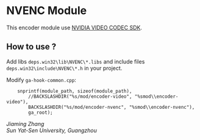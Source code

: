 # NVENC Module
This encoder module use [NVIDIA VIDEO CODEC SDK][1].  

## How to use ?
Add libs `deps.win32\lib\NVENC\*.libs` and include files `deps.win32\include\NVENC\*.h` in your project.  

Modify `ga-hook-common.cpp`:
```
	snprintf(module_path, sizeof(module_path),
		//BACKSLASHDIR("%s/mod/encoder-video", "%smod\\encoder-video"),
		BACKSLASHDIR("%s/mod/encoder-nvenc", "%smod\\encoder-nvenc"),
		ga_root);
```

*Jiaming Zhang*  
*Sun Yat-Sen University, Guangzhou*


  [1]: https://developer.nvidia.com/nvidia-video-codec-sdk
